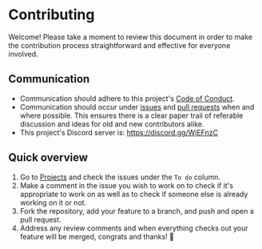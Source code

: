 # Contributing

Welcome! Please take a moment to review this document in order to make the contribution process straightforward and effective for everyone involved.

## Communication

- Communication should adhere to this project's [Code of Conduct](./CODE_OF_CONDUCT.md).
- Communication should occur under [issues](https://github.com/peterthehan/create-discord-bot/issues) and [pull requests](https://github.com/peterthehan/create-discord-bot/pulls) when and where possible. This ensures there is a clear paper trail of referable discussion and ideas for old and new contributors alike.
- This project's Discord server is: https://discord.gg/WjEFnzC

## Quick overview

1. Go to [Projects](https://github.com/peterthehan/create-discord-bot/projects/1) and check the issues under the `To do` column.
2. Make a comment in the issue you wish to work on to check if it's appropriate to work on as well as to check if someone else is already working on it or not.
3. Fork the repository, add your feature to a branch, and push and open a pull request.
4. Address any review comments and when everything checks out your feature will be merged, congrats and thanks! 🎉
